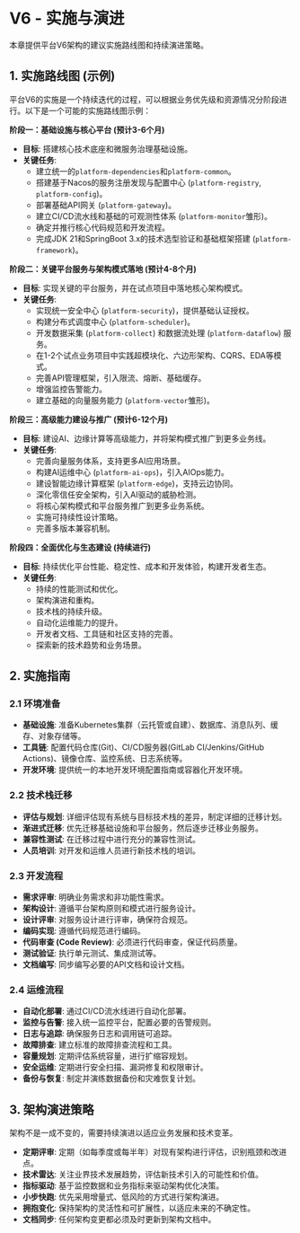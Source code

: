 # V6 - 实施与演进

本章提供平台V6架构的建议实施路线图和持续演进策略。

## 1. 实施路线图 (示例)

平台V6的实施是一个持续迭代的过程，可以根据业务优先级和资源情况分阶段进行。以下是一个可能的实施路线图示例：

**阶段一：基础设施与核心平台 (预计3-6个月)**

- **目标**: 搭建核心技术底座和微服务治理基础设施。
- **关键任务**: 
    - 建立统一的`platform-dependencies`和`platform-common`。
    - 搭建基于Nacos的服务注册发现与配置中心 (`platform-registry`, `platform-config`)。
    - 部署基础API网关 (`platform-gateway`)。
    - 建立CI/CD流水线和基础的可观测性体系 (`platform-monitor`雏形)。
    - 确定并推行核心代码规范和开发流程。
    - 完成JDK 21和SpringBoot 3.x的技术选型验证和基础框架搭建 (`platform-framework`)。

**阶段二：关键平台服务与架构模式落地 (预计4-8个月)**

- **目标**: 实现关键的平台服务，并在试点项目中落地核心架构模式。
- **关键任务**: 
    - 实现统一安全中心 (`platform-security`)，提供基础认证授权。
    - 构建分布式调度中心 (`platform-scheduler`)。
    - 开发数据采集 (`platform-collect`) 和数据流处理 (`platform-dataflow`) 服务。
    - 在1-2个试点业务项目中实践超模块化、六边形架构、CQRS、EDA等模式。
    - 完善API管理框架，引入限流、熔断、基础缓存。
    - 增强监控告警能力。
    - 建立基础的向量服务能力 (`platform-vector`雏形)。

**阶段三：高级能力建设与推广 (预计6-12个月)**

- **目标**: 建设AI、边缘计算等高级能力，并将架构模式推广到更多业务线。
- **关键任务**: 
    - 完善向量服务体系，支持更多AI应用场景。
    - 构建AI运维中心 (`platform-ai-ops`)，引入AIOps能力。
    - 建设智能边缘计算框架 (`platform-edge`)，支持云边协同。
    - 深化零信任安全架构，引入AI驱动的威胁检测。
    - 将核心架构模式和平台服务推广到更多业务系统。
    - 实施可持续性设计策略。
    - 完善多版本兼容机制。

**阶段四：全面优化与生态建设 (持续进行)**

- **目标**: 持续优化平台性能、稳定性、成本和开发体验，构建开发者生态。
- **关键任务**: 
    - 持续的性能测试和优化。
    - 架构演进和重构。
    - 技术栈的持续升级。
    - 自动化运维能力的提升。
    - 开发者文档、工具链和社区支持的完善。
    - 探索新的技术趋势和业务场景。

## 2. 实施指南

### 2.1 环境准备

- **基础设施**: 准备Kubernetes集群（云托管或自建）、数据库、消息队列、缓存、对象存储等。
- **工具链**: 配置代码仓库(Git)、CI/CD服务器(GitLab CI/Jenkins/GitHub Actions)、镜像仓库、监控系统、日志系统等。
- **开发环境**: 提供统一的本地开发环境配置指南或容器化开发环境。

### 2.2 技术栈迁移

- **评估与规划**: 详细评估现有系统与目标技术栈的差异，制定详细的迁移计划。
- **渐进式迁移**: 优先迁移基础设施和平台服务，然后逐步迁移业务服务。
- **兼容性测试**: 在迁移过程中进行充分的兼容性测试。
- **人员培训**: 对开发和运维人员进行新技术栈的培训。

### 2.3 开发流程

- **需求评审**: 明确业务需求和非功能性需求。
- **架构设计**: 遵循平台架构原则和模式进行服务设计。
- **设计评审**: 对服务设计进行评审，确保符合规范。
- **编码实现**: 遵循代码规范进行编码。
- **代码审查 (Code Review)**: 必须进行代码审查，保证代码质量。
- **测试验证**: 执行单元测试、集成测试等。
- **文档编写**: 同步编写必要的API文档和设计文档。

### 2.4 运维流程

- **自动化部署**: 通过CI/CD流水线进行自动化部署。
- **监控与告警**: 接入统一监控平台，配置必要的告警规则。
- **日志与追踪**: 确保服务日志和调用链可追踪。
- **故障排查**: 建立标准的故障排查流程和工具。
- **容量规划**: 定期评估系统容量，进行扩缩容规划。
- **安全运维**: 定期进行安全扫描、漏洞修复和权限审计。
- **备份与恢复**: 制定并演练数据备份和灾难恢复计划。

## 3. 架构演进策略

架构不是一成不变的，需要持续演进以适应业务发展和技术变革。

- **定期评审**: 定期（如每季度或每半年）对现有架构进行评估，识别瓶颈和改进点。
- **技术雷达**: 关注业界技术发展趋势，评估新技术引入的可能性和价值。
- **指标驱动**: 基于监控数据和业务指标来驱动架构优化决策。
- **小步快跑**: 优先采用增量式、低风险的方式进行架构演进。
- **拥抱变化**: 保持架构的灵活性和可扩展性，以适应未来的不确定性。
- **文档同步**: 任何架构变更都必须及时更新到架构文档中。 